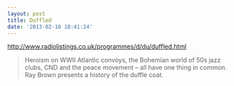 ```yaml
---
layout: post
title: Duffled
date: '2013-02-10 18:41:24'
---
```



http://www.radiolistings.co.uk/programmes/d/du/duffled.html

> Heroism on WWII Atlantic convoys, the Bohemian world of 50s jazz clubs, CND and the peace movement – all have one thing in common. Ray Brown presents a history of the duffle coat.

 


